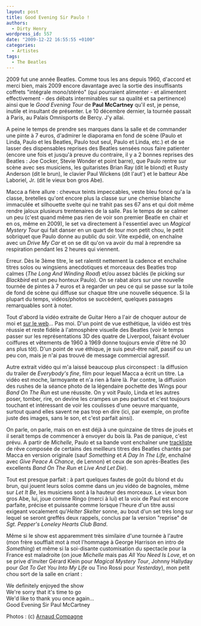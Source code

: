 ```yaml
---
layout: post
title: Good Evening Sir Paulo !
authors:
  - Dirty Henry
wordpress_id: 557
date: "2009-12-22 16:55:55 +0100"
categories:
  - Artistes
tags:
  - The Beatles
---
```


2009 fut une année Beatles. Comme tous les ans depuis 1960, d'accord et merci
bien, mais 2009 encore davantage avec la sortie des insuffisants coffrets
"intégrale mono/stéréo" (qui pourraient alimenter - et alimentent
effectivement - des débats interminables sur sa qualité et sa pertinence) ainsi
que le _Good Evening Tour_ de **Paul McCartney** qu'il est, je pense, inutile et
insultant de présenter. Le 10 décembre dernier, la tournée passait à Paris, au
Palais Omnisports de Bercy. J'y allai.

A peine le temps de prendre ses marques dans la salle et de commander une pinte
à 7 euros, d'admirer le diaporama en fond de scène (Paulo et Linda, Paulo et les
Beatles, Paulo tout seul, Paulo et Linda, etc.) et de se lasser des dispensables
reprises des Beatles sensées nous faire patienter (encore une fois et jusqu'à
preuve du contraire, il y a 2 bonnes reprises des Beatles : Joe Cocker, Stevie
Wonder et point barre), que Paulo rentre sur scène avec ses musiciens, les
guitaristes Brian Ray (dit le blond) et Rusty Anderson (dit le brun), le clavier
Paul Wickens (dit l'aut') et le batteur Abe Laboriel, Jr. (dit le vieux bon gros
Abe).

Macca a fière allure : cheveux teints impeccables, veste bleu foncé qu'a la
classe, bretelles qu'ont encore plus la classe sur une chemise blanche immaculée
et silhouette svelte qui ne trahit pas ses 67 ans et qui doit même rendre jaloux
plusieurs trentenaires de la salle. Pas le temps de se calmer un peu (c'est
quand même pas rien de voir son premier Beatle en chair et en os, même en 2009),
le set va directement à l'essentiel avec un _Magical Mystery Tour_ qui fait
danser en un quart de tour mon petit chou, le petit sobriquet que Paulo donne au
public du soir. Vite expédié, on enchaîne avec un _Drive My Car_ et on se dit
qu'on va avoir du mal à reprendre sa respiration pendant les 2 heures qui
viennent.

<img344>

Erreur. Dès le 3ème titre, le set ralentit nettement la cadence et enchaîne
titres solos ou wingsiens anecdotiques et morceaux des Beatles trop calmes (_The
Long And Winding Road_) et/ou assez bâclés (le picking sur _Blackbird_ est un
peu honteux Paulo). On se rabat alors sur une nouvelle tournée de pintes à 7
euros et à regarder un peu ce qui se passe sur la toile de fond de scène qui
diffuse sur chaque titre une nouvelle séquence. Si la plupart du temps,
vidéos/photos se succèdent, quelques passages remarquables sont à noter.

Tout d'abord la vidéo extraite de Guitar Hero a l'air de choquer autour de moi
et
[sur le web](http://www.soul-kitchen.fr/9156-photos-concert-paul-mc-cartney-enflamme-bercy/)…
Pas moi. D'un point de vue esthétique, la vidéo est très réussie et reste fidèle
à l'atmosphère visuelle des Beatles (voir le temps passer sur les
représentations 3D des quatre de Liverpool, faisant évoluer coiffures et
vêtements de 1960 à 1969 donne toujours envie d'être né 30 ans plus tôt). D'un
point de vue éthique, je suis peut-être naïf, passif ou un peu con, mais je n'ai
pas trouvé de message commercial agressif.

Autre extrait vidéo qui m'a laissé beaucoup plus circonspect : la diffusion du
trailer de _Everybody's fine_, film pour lequel Macca a écrit un titre. La vidéo
est moche, larmoyante et n'a rien à faire là. Par contre, la diffusion des
rushes de la séance photo de la légendaire pochette des Wings pour _Band On The
Run_ est une réussite. On y voit Paulo, Linda et les autres poser, tomber, rire,
on devine les crampes un peu partout et c'est toujours touchant et intéressant
de voir les coulisses d'une oeuvre marquante, surtout quand elles savent ne pas
trop en dire (ici, par exemple, on profite juste des images, sans le son, et
c'est parfait ainsi).

<img345>

On parle, on parle, mais on en est déjà à une quinzaine de titres de joués et il
serait temps de commencer à envoyer du bois là. Pas de panique, c'est prévu. A
partir de _Michelle_, Paulo et sa bande vont enchaîner une
[trackliste](http://paulmccartney.forumactif.com/good-evening-paris-set-list-soundcheck-petite-review-n3056.htm)
de rêve composée de certains des meilleurs titres des Beatles chantés par Macca
en version originale (sauf _Something_ et _A Day In The Life_, enchaîné avec
_Give Peace A Chance_, de Lennon) et ceux de son après-Beatles (les excellents
_Band On The Run_ et _Live And Let Die_).

Tout est presque parfait : à part quelques fautes de goût du blond et du brun,
qui jouent leurs solos comme dans un jeu vidéo de bagnoles, même sur _Let It
Be_, les musiciens sont à la hauteur des morceaux. Le vieux bon gros Abe, lui,
joue comme Ringo (merci à lui) et la voix de Paul est encore parfaite, précise
et puissante comme lorsque l'heure d'un titre aussi exigeant vocalement
qu'_Helter Skelter_ sonne, au bout d'un set très long sur lequel se seront
greffés deux rappels, conclus par la version "reprise" de _Sgt. Pepper's Loneley
Hearts Club Band_.

Même si le show est apparemment très similaire d'une tournée à l'autre (mon
frère soufflait mot à mot l'hommage à George Harrison en intro de _Something_)
et même si la soi-disante customisation du spectacle pour la France est
maladroite (on joue _Michelle_ mais pas _All You Need Is Love_, et on se prive
d'inviter Gérard Klein pour _Magical Mystery Tour_, Johnny Hallyday pour _Got To
Get You Into My Life_ ou Tino Rossi pour _Yesterday_), mon petit chou sort de la
salle en criant :

<quote> 
  We definitely enjoyed the show<br />
  We're sorry that it's time to go<br />
  We'd like to thank you once again…<br />
  Good Evening Sir Paul McCartney
</quote>

Photos : (c) [Arnaud Compagne](www.arnaudcompagne.com)
